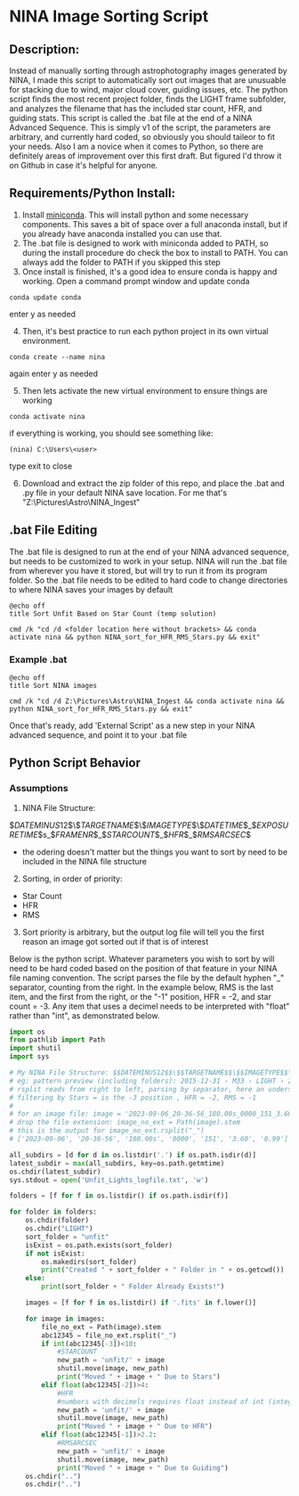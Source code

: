 # NINA Image Sorting Script

## Description:
Instead of manually sorting through astrophotography images generated by NINA, I made this script to automatically sort out images that are unusuable for stacking due to wind, major cloud cover, guiding issues, etc. The python script finds the most recent project folder, finds the LIGHT frame subfolder, and analyzes the filename that has the included star count, HFR, and guiding stats. This script is called the .bat file at the end of a NINA Advanced Sequence. This is simply v1 of the script, the parameters are arbitrary, and currently hard coded, so obviously you should taileor to fit your needs. Also I am a novice when it comes to Python, so there are definitely areas of improvement over this first draft. But figured I'd throw it on Github in case it's helpful for anyone.

## Requirements/Python Install:
1. Install [miniconda](https://docs.conda.io/projects/miniconda/en/latest/index.html). This will install python and some necessary components. This saves a bit of space over a full anaconda install, but if you already have anaconda installed you can use that.
2. The .bat file is designed to work with miniconda added to PATH, so during the install procedure do check the box to install to PATH. You can always add the folder to PATH if you skipped this step
3. Once install is finished, it's a good idea to ensure conda is happy and working. Open a command prompt window and update conda

```
conda update conda
```

enter y as needed

4. Then, it's best practice to run each python project in its own virtual environment.

```
conda create --name nina
```

again enter y as needed

5. Then lets activate the new virtual environment to ensure things are working

```
conda activate nina
```

if everything is working, you should see something like:

```
(nina) C:\Users\<user>
```

type exit to close

6. Download and extract the zip folder of this repo, and place the .bat and .py file in your default NINA save location. For me that's "Z:\Pictures\Astro\NINA_Ingest"


## .bat File Editing
The .bat file is designed to run at the end of your NINA advanced sequence, but needs to be customized to work in your setup. NINA will run the .bat file from wherever you have it stored, but will try to run it from its program folder. So the .bat file needs to be edited to hard code to change directories to where NINA saves your images by default

```
@echo off
title Sort Unfit Based on Star Count (temp solution)

cmd /k "cd /d <folder location here without brackets> && conda activate nina && python NINA_sort_for_HFR_RMS_Stars.py && exit"
```

### Example .bat
```
@echo off
title Sort NINA images

cmd /k "cd /d Z:\Pictures\Astro\NINA_Ingest && conda activate nina && python NINA_sort_for_HFR_RMS_Stars.py && exit"
```

Once that's ready, add 'External Script' as a new step in your NINA advanced sequence, and point it to your .bat file

## Python Script Behavior

### Assumptions
1. NINA File Structure: 

\$$DATEMINUS12\$$\\$$TARGETNAME\$$\\$$IMAGETYPE\$$\\$$DATETIME\$$\_\$$EXPOSURETIME\$$s\_\$$FRAMENR\$$\_\$$STARCOUNT\$$\_\$$HFR\$$\_\$$RMSARCSEC\$$
+ the odering doesn't matter but the things you want to sort by need to be included in the NINA file structure
2. Sorting, in order of priority:
+ Star Count
+ HFR
+ RMS
3. Sort priority is arbitrary, but the output log file will tell you the first reason an image got sorted out if that is of interest

Below is the python script. Whatever parameters you wish to sort by will need to be hard coded based on the position of that feature in your NINA file naming convention. The script parses the file by the default hyphen "_" separator, counting from the right. In the example below, RMS is the last item, and the first from the right, or the "-1" position, HFR = -2, and star count = -3. Any item that uses a decimel needs to be interpreted with "float" rather than "int", as demonstrated below. 

```python
import os
from pathlib import Path
import shutil
import sys

# My NINA File Structure: $$DATEMINUS12$$\$$TARGETNAME$$\$$IMAGETYPE$$\$$DATETIME$$_$$EXPOSURETIME$$s_$$FRAMENR$$_$$STARCOUNT$$_$$HFR$$_$$RMSARCSEC$$
# eg: pattern preview (including folders): 2015-12-31 › M33 › LIGHT › 2016-01-01_12-00-00_10.21s_0001_3294_3.25_0.65
# rsplit reads from right to left, parsing by separator, here an underscore ('_')
# filtering by Stars = is the -3 position , HFR = -2, RMS = -1
# 
# for an image file: image = '2023-09-06_20-36-56_180.00s_0000_151_3.60_0.99.fits'
# drop the file extension: image_no_ext = Path(image).stem
# this is the output for image_no_ext.rsplit("_")
# ['2023-09-06', '20-36-56', '180.00s', '0000', '151', '3.60', '0.99']

all_subdirs = [d for d in os.listdir('.') if os.path.isdir(d)]
latest_subdir = max(all_subdirs, key=os.path.getmtime)
os.chdir(latest_subdir)
sys.stdout = open('Unfit_Lights_logfile.txt', 'w')

folders = [f for f in os.listdir() if os.path.isdir(f)]

for folder in folders:
    os.chdir(folder)
    os.chdir("LIGHT")
    sort_folder = "unfit"
    isExist = os.path.exists(sort_folder)
    if not isExist:
        os.makedirs(sort_folder)
        print("Created " + sort_folder + " Folder in " + os.getcwd())
    else:
        print(sort_folder + " Folder Already Exists!")

    images = [f for f in os.listdir() if '.fits' in f.lower()]

    for image in images:
        file_no_ext = Path(image).stem
        abc12345 = file_no_ext.rsplit("_")
        if int(abc12345[-3])<10:
            #STARCOUNT
            new_path = 'unfit/' + image
            shutil.move(image, new_path)
            print("Moved " + image + " Due to Stars")
        elif float(abc12345[-2])>4:
            #HFR
            #numbers with decimels requires float instead of int (integer)
            new_path = 'unfit/' + image
            shutil.move(image, new_path)
            print("Moved " + image + " Due to HFR")
        elif float(abc12345[-1])>2.2:
            #RMSARCSEC
            new_path = 'unfit/' + image
            shutil.move(image, new_path)
            print("Moved " + image + " Due to Guiding")
    os.chdir("..")
    os.chdir("..")

```
